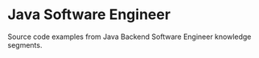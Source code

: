 # Java Software Engineer
Source code examples from Java Backend Software Engineer knowledge segments.
